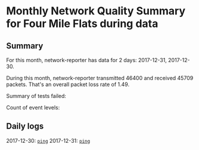 
# Monthly Network Quality Summary for Four Mile Flats during data

## Summary 


For this month, network-reporter has data for 2 days: 2017-12-31, 2017-12-30.

During this month, network-reporter transmitted 46400 and received 45709 packets. That's an overall packet loss rate of 1.49.

Summary of tests failed:



Count of event levels:




## Daily logs


2017-12-30: [<code>ping</code>](2017-12-30.md)
2017-12-31: [<code>ping</code>](2017-12-31.md)
